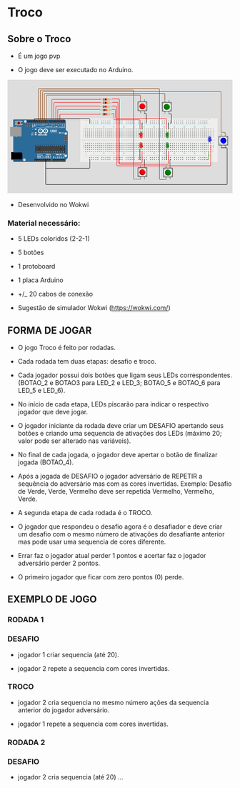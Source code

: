
# Troco

## Sobre o Troco

* É um jogo pvp

* O jogo deve ser executado no Arduino.

![image](https://github.com/FelipeCoal/Troco-Arduino/blob/main/Troco.png?raw=true)

* Desenvolvido no Wokwi

### Material necessário:

* 5 LEDs coloridos (2-2-1)

* 5 botões 

* 1 protoboard

* 1 placa Arduino

* +/_ 20 cabos de conexão

* Sugestão de simulador Wokwi (https://wokwi.com/)

 ## FORMA DE JOGAR

*  O jogo Troco é feito por rodadas.
 
* Cada rodada tem duas etapas: desafio e troco.
 
* Cada jogador possui dois botões que ligam seus LEDs correspondentes. (BOTAO_2 e BOTAO3 para LED_2 e LED_3; BOTAO_5 e BOTAO_6 para LED_5 e LED_6).
 
* No início de cada etapa, LEDs piscarão para indicar o respectivo jogador que deve jogar.

* O jogador iniciante da rodada deve criar um DESAFIO apertando seus botões e criando uma sequencia de ativações dos LEDs (máximo 20; valor pode ser alterado nas variáveis).
 
* No final de cada jogada, o jogador deve apertar o botão de finalizar jogada (BOTAO_4).

* Após a jogada de DESAFIO o jogador adversário de REPETIR a sequência do adversário mas com as cores invertidas. Exemplo: Desafio de Verde, Verde, Vermelho deve ser repetida Vermelho, Vermelho, Verde.

* A segunda etapa de cada rodada é o TROCO. 

* O jogador que respondeu o desafio agora é o desafiador e deve criar um desafio com o mesmo número de ativações do desafiante anterior mas pode usar uma sequencia de cores diferente.

* Errar faz o jogador atual perder 1 pontos e acertar faz o jogador adversário perder 2 pontos. 

* O primeiro jogador que ficar com zero pontos (0) perde.

## EXEMPLO DE JOGO 

### RODADA 1

### DESAFIO

* jogador 1 criar sequencia (até 20).

* jogador 2 repete a sequencia com cores invertidas.

### TROCO

* jogador 2 cria sequencia no mesmo número ações da sequencia anterior do jogador adversário.

* jogador 1 repete a sequencia com cores invertidas.

### RODADA 2

### DESAFIO

* jogador 2 cria sequencia (até 20)
...
